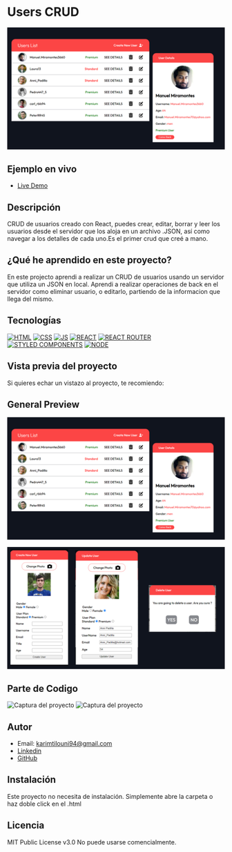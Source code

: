 # Users CRUD

![Imagen del proyecto](https://raw.githubusercontent.com/KarimTDiaz/users-list-crud-react/main/client/public/assets/readme/readme-1.png)

## Ejemplo en vivo

- [Live Demo](https://users-list-3zm4.onrender.com)

## Descripción

CRUD de usuarios creado con React, puedes crear, editar, borrar y leer los usuarios desde el servidor que los aloja en un archivo .JSON, así como navegar a los detalles de cada uno.Es el primer crud que creé a mano.

## ¿Qué he aprendido en este proyecto?

En este projecto aprendi a realizar un CRUD de usuarios usando un servidor que utiliza un JSON en local. Aprendi a realizar operaciones de back en el servidor como eliminar usuario, o editarlo, partiendo de la informacion que llega del mismo.

## Tecnologías

<!-- Iconos sacados de: https://github.com/hendrasob/badges/blob/master/README.md y https://github.com/alexandresanlim/Badges4-README.md-Profile -->

[![HTML](https://img.shields.io/badge/HTML5-E34F26?style=for-the-badge&logo=html5&logoColor=white)](https://es.wikipedia.org/wiki/HTML5)
[![CSS](https://img.shields.io/badge/CSS3-1572B6?style=for-the-badge&logo=css3&logoColor=white)](https://es.wikipedia.org/wiki/CSS)
[![JS](https://img.shields.io/badge/JavaScript-F7DF1E?style=for-the-badge&logo=javascript&logoColor=black)](https://es.wikipedia.org/wiki/JavaScript)
[![REACT](https://img.shields.io/badge/React-20232A?style=for-the-badge&logo=react&logoColor=61DAFB)](https://es.wikipedia.org/wiki/React)
[![REACT ROUTER](https://img.shields.io/badge/React_Router-CA4245?style=for-the-badge&logo=react-router&logoColor=white)](https://es.wikipedia.org/wiki/React)
[![STYLED COMPONENTS](https://img.shields.io/badge/styled--components-DB7093?style=for-the-badge&logo=styled-components&logoColor=white)](https://styled-components.com/)
[![NODE](https://img.shields.io/badge/Node.js-339933?style=for-the-badge&logo=nodedotjs&logoColor=white)](https://en.wikipedia.org/wiki/Node.js)

## Vista previa del proyecto

Si quieres echar un vistazo al proyecto, te recomiendo:

## General Preview

![Captura del proyecto](https://raw.githubusercontent.com/KarimTDiaz/users-list-crud-react/main/client/public/assets/readme/readme-1.png)

![Captura del proyecto](https://raw.githubusercontent.com/KarimTDiaz/users-list-crud-react/main/client/public/assets/readme/readme-2.png)

## Parte de Codigo

![Captura del proyecto](https://raw.githubusercontent.com/KarimTDiaz/users-list-crud-react/main/client/public/assets/readme/readme-2-code-1.png)
![Captura del proyecto](https://raw.githubusercontent.com/KarimTDiaz/users-list-crud-react/main/client/public/assets/readme/readme-2-code-2.png)

## Autor

- Email: karimtilouni94@gmail.com
- [Linkedin](https://www.linkedin.com/in/karim-tilouni-diaz-575881258/)
- [GitHub](https://github.com/KarimTDiaz)

## Instalación

Este proyecto no necesita de instalación. Simplemente abre la carpeta o haz doble click en el .html

## Licencia

MIT Public License v3.0
No puede usarse comencialmente.

